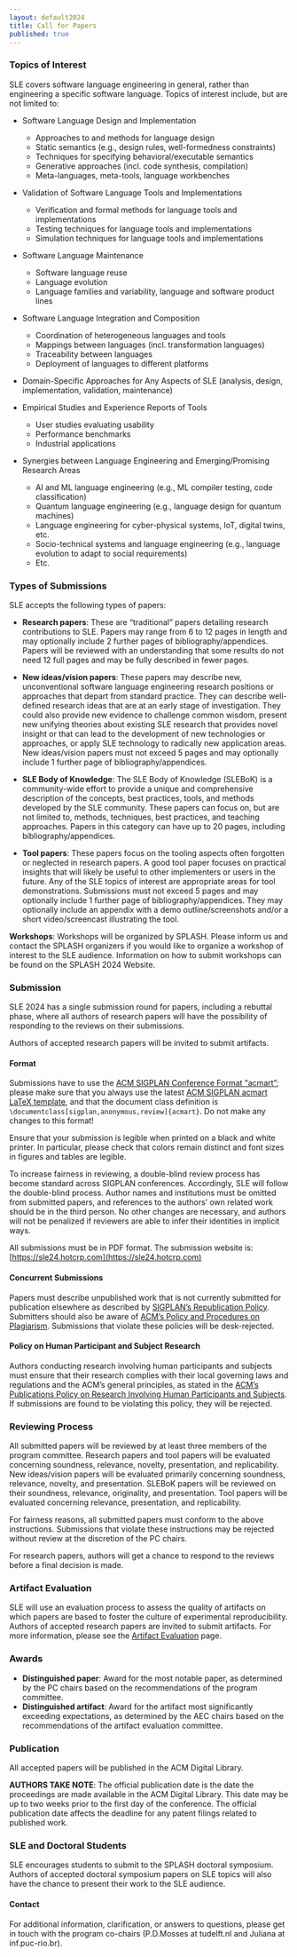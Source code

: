 ```yaml
---
layout: default2024
title: Call for Papers
published: true
---
```


### Topics of Interest

SLE covers software language engineering in general, rather than engineering a specific software language. Topics of interest include, but are not limited to:

- Software Language Design and Implementation
	- Approaches to and methods for language design
	- Static semantics (e.g., design rules, well-formedness constraints)
	- Techniques for specifying behavioral/executable semantics
	- Generative approaches (incl. code synthesis, compilation)
	- Meta-languages, meta-tools, language workbenches

- Validation of Software Language Tools and Implementations
	- Verification and formal methods for language tools and implementations
	- Testing techniques for language tools and implementations
	- Simulation techniques for language tools and implementations

- Software Language Maintenance
	- Software language reuse
	- Language evolution
	- Language families and variability, language and software product lines

- Software Language Integration and Composition
	- Coordination of heterogeneous languages and tools
	- Mappings between languages (incl. transformation languages)
	- Traceability between languages
	- Deployment of languages to different platforms

- Domain-Specific Approaches for Any Aspects of SLE (analysis, design, implementation, validation, maintenance)

- Empirical Studies and Experience Reports of Tools
	- User studies evaluating usability
	- Performance benchmarks
	- Industrial applications

- Synergies between Language Engineering and Emerging/Promising Research Areas
	- AI and ML language engineering (e.g., ML compiler testing, code classification)
	- Quantum language engineering (e.g., language design for quantum machines)
	- Language engineering for cyber-physical systems, IoT, digital twins, etc.
	- Socio-technical systems and language engineering (e.g., language evolution to adapt to social requirements)
	- Etc.

### Types of Submissions

SLE accepts the following types of papers:

- **Research papers**: These are “traditional” papers detailing research contributions to SLE. Papers may range from 6 to 12 pages in length and may optionally include 2 further pages of bibliography/appendices. Papers will be reviewed with an understanding that some results do not need 12 full pages and may be fully described in fewer pages.

- **New ideas/vision papers**: These papers may describe new, unconventional software language engineering research positions or approaches that depart from standard practice. They can describe well-defined research ideas that are at an early stage of investigation. They could also provide new evidence to challenge common wisdom, present new unifying theories about existing SLE research that provides novel insight or that can lead to the development of new technologies or approaches, or apply SLE technology to radically new application areas. New ideas/vision papers must not exceed 5 pages and may optionally include 1 further page of bibliography/appendices.

- **SLE Body of Knowledge**: The SLE Body of Knowledge (SLEBoK) is a community-wide effort to provide a unique and comprehensive description of the concepts, best practices, tools, and methods developed by the SLE community. These papers can focus on, but are not limited to, methods, techniques, best practices, and teaching approaches. Papers in this category can have up to 20 pages, including bibliography/appendices.

- **Tool papers**: These papers focus on the tooling aspects often forgotten or neglected in research papers. A good tool paper focuses on practical insights that will likely be useful to other implementers or users in the future. Any of the SLE topics of interest are appropriate areas for tool demonstrations. Submissions must not exceed 5 pages and may optionally include 1 further page of bibliography/appendices. They may optionally include an appendix with a demo outline/screenshots and/or a short video/screencast illustrating the tool.

**Workshops**: Workshops will be organized by SPLASH. Please inform us and contact the SPLASH organizers if you would like to organize a workshop of interest to the SLE audience. Information on how to submit workshops can be found on the SPLASH 2024 Website.


### Submission

SLE 2024 has a single submission round for papers, including a rebuttal phase, where all authors of research papers will have the possibility of responding to the reviews on their submissions.

Authors of accepted research papers will be invited to submit artifacts.

#### Format

Submissions have to use the [ACM SIGPLAN Conference Format “acmart”](https://sigplan.org/Resources/Author/#acmart-format); please make sure that you always use the latest [ACM SIGPLAN acmart LaTeX template](https://www.acm.org/binaries/content/assets/publications/consolidated-tex-template/acmart-master.zip), and that the document class definition is `\documentclass[sigplan,anonymous,review]{acmart}`. Do not make any changes to this format!

Ensure that your submission is legible when printed on a black and white printer. In particular, please check that colors remain distinct and font sizes in figures and tables are legible.

To increase fairness in reviewing, a double-blind review process has become standard across SIGPLAN conferences. Accordingly, SLE will follow the double-blind process. Author names and institutions must be omitted from submitted papers, and references to the authors’ own related work should be in the third person. No other changes are necessary, and authors will not be penalized if reviewers are able to infer their identities in implicit ways.

All submissions must be in PDF format. The submission website is: [https://sle24.hotcrp.com](https://sle24.hotcrp.com)


#### Concurrent Submissions

Papers must describe unpublished work that is not currently submitted for publication elsewhere as described by [SIGPLAN’s Republication Policy](https://www.sigplan.org/Resources/Policies/Republication/). Submitters should also be aware of [ACM’s Policy and Procedures on Plagiarism](https://www.acm.org/publications/policies/plagiarism-overview). Submissions that violate these policies will be desk-rejected.


#### Policy on Human Participant and Subject Research

Authors conducting research involving human participants and subjects must ensure that their research complies with their local governing laws and regulations and the ACM’s general principles, as stated in the [ACM’s Publications Policy on Research Involving Human Participants and Subjects](https://www.acm.org/publications/policies/research-involving-human-participants-and-subjects). If submissions are found to be violating this policy, they will be rejected.

### Reviewing Process

All submitted papers will be reviewed by at least three members of the program committee. Research papers and tool papers will be evaluated concerning soundness, relevance, novelty, presentation, and replicability. New ideas/vision papers will be evaluated primarily concerning soundness, relevance, novelty, and presentation. SLEBoK papers will be reviewed on their soundness, relevance, originality, and presentation. Tool papers will be evaluated concerning relevance, presentation, and replicability.

For fairness reasons, all submitted papers must conform to the above instructions. Submissions that violate these instructions may be rejected without review at the discretion of the PC chairs.

For research papers, authors will get a chance to respond to the reviews before a final decision is made.


### Artifact Evaluation

SLE will use an evaluation process to assess the quality of artifacts on which papers are based to foster the culture of experimental reproducibility. Authors of accepted research papers are invited to submit artifacts. For more information, please see the [Artifact Evaluation](https://www.sleconf.org/2024/ArtifactEvaluation.html) page.

### Awards

- **Distinguished paper**: Award for the most notable paper, as determined by the PC
chairs based on the recommendations of the program committee.
- **Distinguished artifact**: Award for the artifact most significantly exceeding
expectations, as determined by the AEC chairs based on the recommendations of
the artifact evaluation committee.

### Publication

All accepted papers will be published in the ACM Digital Library.

**AUTHORS TAKE NOTE**: The official publication date is the date the proceedings are made available in the ACM Digital Library. This date may be up to two weeks prior to the first day of the conference. The official publication date affects the deadline for any patent filings related to published work.

### SLE and Doctoral Students

SLE encourages students to submit to the SPLASH doctoral symposium. Authors of accepted doctoral symposium papers on SLE topics will also have the chance to present their work to the SLE audience.

#### Contact

For additional information, clarification, or answers to questions, please get in touch with the program co-chairs (P.D.Mosses at tudelft.nl and Juliana at inf.puc-rio.br).
